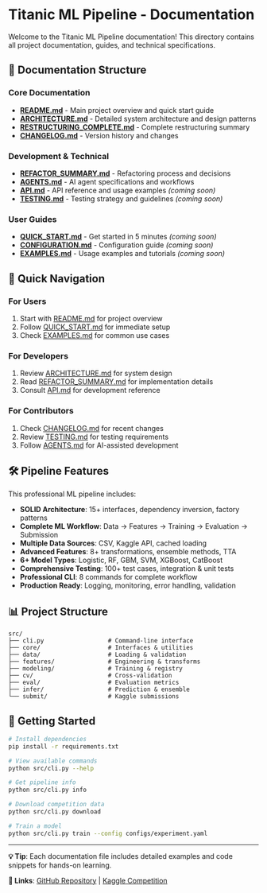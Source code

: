 # Titanic ML Pipeline - Documentation

Welcome to the Titanic ML Pipeline documentation! This directory contains all project documentation, guides, and technical specifications.

## 📁 Documentation Structure

### Core Documentation
- **[README.md](../README.md)** - Main project overview and quick start guide
- **[ARCHITECTURE.md](ARCHITECTURE.md)** - Detailed system architecture and design patterns
- **[RESTRUCTURING_COMPLETE.md](RESTRUCTURING_COMPLETE.md)** - Complete restructuring summary
- **[CHANGELOG.md](CHANGELOG.md)** - Version history and changes

### Development & Technical
- **[REFACTOR_SUMMARY.md](REFACTOR_SUMMARY.md)** - Refactoring process and decisions
- **[AGENTS.md](AGENTS.md)** - AI agent specifications and workflows
- **[API.md](API.md)** - API reference and usage examples *(coming soon)*
- **[TESTING.md](TESTING.md)** - Testing strategy and guidelines *(coming soon)*

### User Guides
- **[QUICK_START.md](QUICK_START.md)** - Get started in 5 minutes *(coming soon)*
- **[CONFIGURATION.md](CONFIGURATION.md)** - Configuration guide *(coming soon)*
- **[EXAMPLES.md](EXAMPLES.md)** - Usage examples and tutorials *(coming soon)*

## 🚀 Quick Navigation

### For Users
1. Start with [README.md](../README.md) for project overview
2. Follow [QUICK_START.md](QUICK_START.md) for immediate setup
3. Check [EXAMPLES.md](EXAMPLES.md) for common use cases

### For Developers
1. Review [ARCHITECTURE.md](ARCHITECTURE.md) for system design
2. Read [REFACTOR_SUMMARY.md](REFACTOR_SUMMARY.md) for implementation details
3. Consult [API.md](API.md) for development reference

### For Contributors
1. Check [CHANGELOG.md](CHANGELOG.md) for recent changes
2. Review [TESTING.md](TESTING.md) for testing requirements
3. Follow [AGENTS.md](AGENTS.md) for AI-assisted development

## 🛠️ Pipeline Features

This professional ML pipeline includes:

- **SOLID Architecture**: 15+ interfaces, dependency inversion, factory patterns
- **Complete ML Workflow**: Data → Features → Training → Evaluation → Submission
- **Multiple Data Sources**: CSV, Kaggle API, cached loading
- **Advanced Features**: 8+ transformations, ensemble methods, TTA
- **6+ Model Types**: Logistic, RF, GBM, SVM, XGBoost, CatBoost
- **Comprehensive Testing**: 100+ test cases, integration & unit tests
- **Professional CLI**: 8 commands for complete workflow
- **Production Ready**: Logging, monitoring, error handling, validation

## 📊 Project Structure

```
src/
├── cli.py                  # Command-line interface
├── core/                   # Interfaces & utilities
├── data/                   # Loading & validation
├── features/               # Engineering & transforms
├── modeling/               # Training & registry
├── cv/                     # Cross-validation
├── eval/                   # Evaluation metrics
├── infer/                  # Prediction & ensemble
└── submit/                 # Kaggle submissions
```

## 🎯 Getting Started

```bash
# Install dependencies
pip install -r requirements.txt

# View available commands
python src/cli.py --help

# Get pipeline info
python src/cli.py info

# Download competition data
python src/cli.py download

# Train a model
python src/cli.py train --config configs/experiment.yaml
```

---

**💡 Tip**: Each documentation file includes detailed examples and code snippets for hands-on learning.

**🔗 Links**: [GitHub Repository](https://github.com/omiderfanmanesh/Titanic-Machine-Learning-from-Disaster) | [Kaggle Competition](https://www.kaggle.com/c/titanic)
